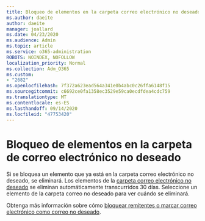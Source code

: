 ```yaml
---
title: Bloqueo de elementos en la carpeta correo electrónico no deseado
ms.author: daeite
author: daeite
manager: joallard
ms.date: 04/23/2020
ms.audience: Admin
ms.topic: article
ms.service: o365-administration
ROBOTS: NOINDEX, NOFOLLOW
localization_priority: Normal
ms.collection: Adm_O365
ms.custom:
- "2682"
ms.openlocfilehash: 7f372a623ead564a341e0b4abc0c26ffa6148f15
ms.sourcegitcommit: c6692ce0fa1358ec3529e59ca0ecdfdea4cdc759
ms.translationtype: MT
ms.contentlocale: es-ES
ms.lasthandoff: 09/14/2020
ms.locfileid: "47753420"
---
```

# <a name="blocking-items-in-your-junk-email-folder"></a>Bloqueo de elementos en la carpeta de correo electrónico no deseado

Si se bloquea un elemento que ya está en la carpeta correo electrónico no deseado, se eliminará. Los elementos de la [carpeta correo electrónico no deseado](https://outlook.live.com/mail/junkemail) se eliminan automáticamente transcurridos 30 días. Seleccione un elemento de la carpeta correo no deseado para ver cuándo se eliminará.

Obtenga más información sobre cómo [bloquear remitentes o marcar correo electrónico como correo no deseado](https://support.office.com/article/a3ece97b-82f8-4a5e-9ac3-e92fa6427ae4).
